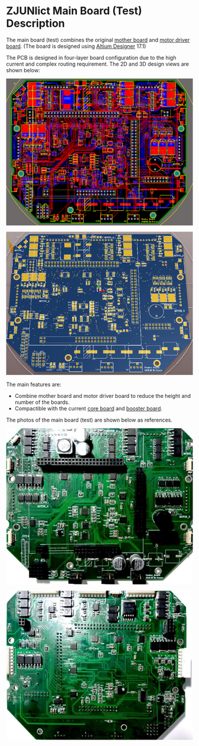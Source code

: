 # ZJUNlict Main Board (Test) Description

The main board (test) combines the original [mother board](https://github.com/ZJUNlict/Mother_Board) and [motor driver board](https://github.com/ZJUNlict/Motor_Driver_Board). (The board is designed using [Altium Designer](https://www.altium.com/altium-designer/) 17.1)

The PCB is designed in four-layer board configuration due to the high current and complex routing requirement. The 2D and 3D design views are shown below:

![](./Images/2D_Design_View_Shrinked.PNG)

![](./Images/3D_Design_View_Shrinked.PNG)

The main features are:

* Combine mother board and motor driver board to reduce the height and number of the boards.
* Compactible with the current [core board](https://github.com/ZJUNlict/Core_Board) and [booster board](https://github.com/ZJUNlict/Booster_Board).

The photos of the main board (test) are shown below as references. 

![](./Images/Main_Board_Test_Front_Shrinked.jpg)

![](./Images/Main_Board_Test_Back_Shrinked.jpg)
